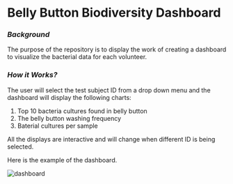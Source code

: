 # **Belly Button Biodiversity Dashboard**
### ***Background***

The purpose of the repository is to display the work of creating a dashboard to visualize the bacterial data for each volunteer. 


### ***How it Works?***
The user will select the test subject ID from a drop down menu and the dashboard will display the following charts:
1. Top 10 bacteria cultures found in belly button
2. The belly button washing frequency
3. Baterial cultures per sample

All the displays are interactive and will change when different ID is being selected. 

Here is the example of the dashboard.

![dashboard](https://user-images.githubusercontent.com/70525492/101089821-53e99a80-357b-11eb-851b-92fbea4d70ec.png)
